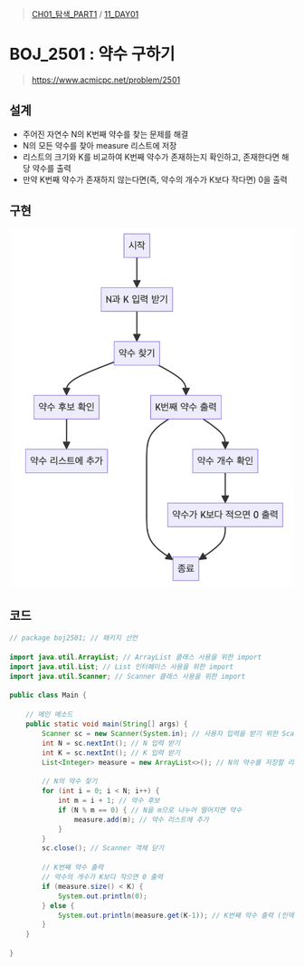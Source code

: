 > [CH01_탐색_PART1](../) / [11_DAY01](./)

# BOJ_2501 : 약수 구하기
> https://www.acmicpc.net/problem/2501

## 설계
- 주어진 자연수 N의 K번째 약수를 찾는 문제를 해결
- N의 모든 약수를 찾아 measure 리스트에 저장
- 리스트의 크기와 K를 비교하여 K번째 약수가 존재하는지 확인하고, 존재한다면 해당 약수를 출력
- 만약 K번째 약수가 존재하지 않는다면(즉, 약수의 개수가 K보다 작다면) 0을 출력

## 구현
![BOJ_2501](./BOJ_2501.png)

## 코드
```java
// package boj2501; // 패키지 선언

import java.util.ArrayList; // ArrayList 클래스 사용을 위한 import
import java.util.List; // List 인터페이스 사용을 위한 import
import java.util.Scanner; // Scanner 클래스 사용을 위한 import

public class Main {

    // 메인 메소드
    public static void main(String[] args) {
        Scanner sc = new Scanner(System.in); // 사용자 입력을 받기 위한 Scanner 객체 생성
        int N = sc.nextInt(); // N 입력 받기
        int K = sc.nextInt(); // K 입력 받기
        List<Integer> measure = new ArrayList<>(); // N의 약수를 저장할 리스트 생성
        
        // N의 약수 찾기
        for (int i = 0; i < N; i++) {
            int m = i + 1; // 약수 후보
            if (N % m == 0) { // N을 m으로 나누어 떨어지면 약수
                measure.add(m); // 약수 리스트에 추가
            }
        }
        sc.close(); // Scanner 객체 닫기
        
        // K번째 약수 출력
        // 약수의 개수가 K보다 작으면 0 출력
        if (measure.size() < K) {
            System.out.println(0);
        } else {
            System.out.println(measure.get(K-1)); // K번째 약수 출력 (인덱스는 0부터 시작하므로 K-1)
        }
    }

}
```